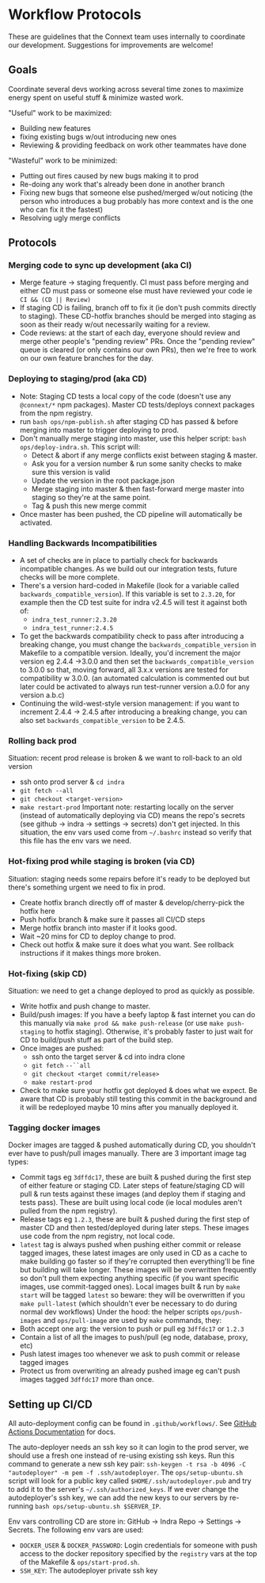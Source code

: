 # Workflow Protocols

These are guidelines that the Connext team uses internally to coordinate our development. Suggestions for improvements are welcome!

## Goals

Coordinate several devs working across several time zones to maximize energy spent on useful stuff & minimize wasted work.

"Useful" work to be maximized:
- Building new features
- fixing existing bugs w/out introducing new ones
- Reviewing & providing feedback on work other teammates have done

"Wasteful" work to be minimized:

- Putting out fires caused by new bugs making it to prod
- Re-doing any work that's already been done in another branch
- Fixing new bugs that someone else pushed/merged w/out noticing (the person who introduces a bug probably has more context and is the one who can fix it the fastest)
- Resolving ugly merge conflicts

## Protocols

### Merging code to sync up development (aka CI)
- Merge feature ->  staging frequently. CI must pass before merging and either CD must pass or someone else must have reviewed your code ie `CI && (CD || Review)`
- If staging CD is failing, branch off to fix it (ie don't push commits directly to staging). These CD-hotfix branches should be merged into staging as soon as their ready w/out necessarily waiting for a review.
- Code reviews: at the start of each day, everyone should review and merge other people's "pending review" PRs. Once the "pending review" queue is cleared (or only contains our own PRs), then we're free to work on our own feature branches for the day.

### Deploying to staging/prod (aka CD)
- Note: Staging CD tests a local copy of the code (doesn't use any `@connext/*` npm packages). Master CD tests/deploys connext packages from the npm registry.
- run `bash ops/npm-publish.sh` after staging CD has passed & before merging into master to trigger deploying to prod.
- Don't manually merge staging into master, use this helper script: `bash ops/deploy-indra.sh`. This script will:
  - Detect & abort if any merge conflicts exist between staging & master.
  - Ask you for a version number & run some sanity checks to make sure this version is valid
  - Update the version in the root package.json
  - Merge staging into master & then fast-forward merge master into staging so they're at the same point.
  - Tag & push this new merge commit
- Once master has been pushed, the CD pipeline will automatically be activated.

### Handling Backwards Incompatibilities
- A set of checks are in place to partially check for backwards incompatible changes. As we build out our integration tests, future checks will be more complete.
- There's a version hard-coded in Makefile (look for a variable called `backwards_compatible_version`). If this variable is set to `2.3.20`, for example then the CD test suite for indra  v2.4.5 will test it against both of:
    - `indra_test_runner:2.3.20`
    - `indra_test_runner:2.4.5`
- To get the backwards compatibility check to pass after introducing a breaking change, you must change the `backwards_compatible_version` in Makefile to a compatible version. Ideally, you'd increment the major version eg 2.4.4 ->3.0.0 and then set the `backwards_compatible_version` to 3.0.0 so that, moving forward, all 3.x.x versions are tested for compatibility w 3.0.0. (an automated calculation is commented out but later could be activated to always run test-runner version a.0.0 for any version a.b.c)
- Continuing the wild-west-style version management: if you want to increment 2.4.4 -> 2.4.5 after introducing a breaking change, you can also set `backwards_compatible_version` to be 2.4.5.

### Rolling back prod
Situation: recent prod release is broken & we want to roll-back to an old version
- ssh onto prod server & `cd indra` 
- `git fetch --all`
- `git checkout <target-version>`
- `make restart-prod`
Important note: restarting locally on the server (instead of automatically deploying via CD) means the repo's secrets (see github -> indra -> settings -> secrets) don't get injected. In this situation, the env vars used come from `~/.bashrc` instead so verify that this file has the env vars we need.

### Hot-fixing prod while staging is broken (via CD)
Situation: staging needs some repairs before it's ready to be deployed but there's something urgent we need to fix in prod.
- Create hotfix branch directly off of master & develop/cherry-pick the hotfix here
- Push hotfix branch & make sure it passes all CI/CD steps
- Merge hotfix branch into master if it looks good. 
- Wait ~20 mins for CD to deploy change to prod.
- Check out hotfix & make sure it does what you want. See rollback instructions if it makes things more broken.

### Hot-fixing (skip CD)
Situation: we need to get a change deployed to prod as quickly as possible.
- Write hotfix and push change to master.
- Build/push images: If you have a beefy laptop & fast internet you can do this manually via `make prod && make push-release` (or use `make push-staging` to hotfix staging). Otherwise, it's probably faster to just wait for CD to build/push stuff as part of the build step.
- Once images are pushed:
    -  ssh onto the target server & cd into indra clone
    - `git fetch` `--``all`
    - `git checkout <target commit/release>` 
    - `make restart-prod`
- Check to make sure your hotfix got deployed & does what we expect. Be aware that CD is probably still testing this commit in the background and it will be redeployed maybe 10 mins after you manually deployed it.

### Tagging docker images
Docker images are tagged & pushed automatically during CD, you shouldn't ever have to push/pull images manually.
There are 3 important image tag types:
- Commit tags eg `3dffdc17`, these are built & pushed during the first step of either feature or staging CD. Later steps of feature/staging CD will pull & run tests against these images (and deploy them if staging and tests pass). These are built using local code (ie local modules aren't pulled from the npm registry).
- Release tags eg `1.2.3`, these are built & pushed during the first step of master CD and then tested/deployed during later steps. These images use code from the npm registry, not local code. 
- `latest` tag is always pushed when pushing either commit or release tagged images, these latest images are only used in CD as a cache to make building go faster so if they're corrupted then everything'll be fine but building will take longer. These images will be overwritten frequently so don't pull them expecting anything specific (if you want specific images, use commit-tagged ones). Local images built & run by `make start` will be tagged `latest` so beware: they will be overwritten if you `make pull-latest` (which shouldn't ever be necessary to do during normal dev workflows)
Under the hood: the helper scripts `ops/push-images` and `ops/pull-image` are used by `make` commands, they:
- Both accept one arg: the version to push or pull eg `3dffdc17` or `1.2.3`
- Contain a list of all the images to push/pull (eg node, database, proxy, etc)
- Push latest images too whenever we ask to push commit or release tagged images
- Protect us from overwriting an already pushed image eg can't push images tagged `3dffdc17` more than once.

## Setting up CI/CD

All auto-deployment config can be found in `.github/workflows/`. See [GitHub Actions Documentation](https://help.github.com/en/actions) for docs.

The auto-deployer needs an ssh key so it can login to the prod server, we should use a fresh one instead of re-using existing ssh keys. Run this command to generate a new ssh key pair: `ssh-keygen -t rsa -b 4096 -C "autodeployer" -m pem -f .ssh/autodeployer`. The `ops/setup-ubuntu.sh` script will look for a public key called `$HOME/.ssh/autodeployer.pub` and try to add it to the server's `~/.ssh/authorized_keys`. If we ever change the autodeployer's ssh key, we can add the new keys to our servers by re-running `bash ops/setup-ubuntu.sh $SERVER_IP`.

Env vars controlling CD are store in: GitHub -> Indra Repo -> Settings -> Secrets. The following env vars are used:
- `DOCKER_USER` & `DOCKER_PASSWORD`: Login credentials for someone with push access to the docker repository specified by the `registry` vars at the top of the Makefile & `ops/start-prod.sh`.
- `SSH_KEY`: The autodeployer private ssh key
